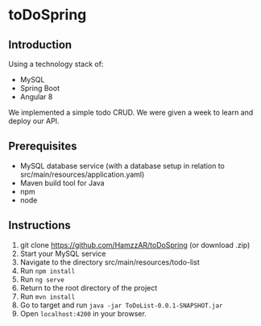 # toDoSpring
## Introduction
Using a technology stack of:
* MySQL
* Spring Boot
* Angular 8

We implemented a simple todo CRUD. We were given a week to learn and deploy our API.

## Prerequisites
* MySQL database service (with a database setup in relation to src/main/resources/application.yaml)
* Maven build tool for Java
* npm
* node
## Instructions
1) git clone https://github.com/HamzzAR/toDoSpring (or download .zip)
2) Start your MySQL service
3) Navigate to the directory src/main/resources/todo-list
4) Run ```npm install```
5) Run ```ng serve```
6) Return to the root directory of the project
7) Run ```mvn install```
8) Go to target and run ```java -jar ToDoList-0.0.1-SNAPSHOT.jar```
9) Open ```localhost:4200``` in your browser.
